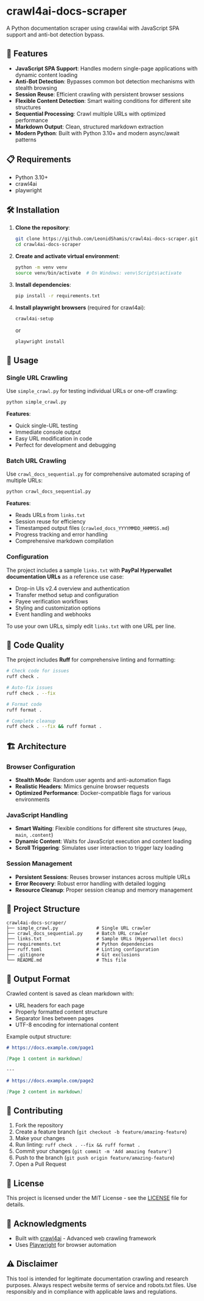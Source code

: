 # crawl4ai-docs-scraper

A Python documentation scraper using crawl4ai with JavaScript SPA support and anti-bot detection bypass.

## 🚀 Features

- **JavaScript SPA Support**: Handles modern single-page applications with dynamic content loading
- **Anti-Bot Detection**: Bypasses common bot detection mechanisms with stealth browsing
- **Session Reuse**: Efficient crawling with persistent browser sessions
- **Flexible Content Detection**: Smart waiting conditions for different site structures
- **Sequential Processing**: Crawl multiple URLs with optimized performance
- **Markdown Output**: Clean, structured markdown extraction
- **Modern Python**: Built with Python 3.10+ and modern async/await patterns

## 📋 Requirements

- Python 3.10+
- crawl4ai
- playwright

## 🛠️ Installation

1. **Clone the repository**:
   ```bash
   git clone https://github.com/LeonidShamis/crawl4ai-docs-scraper.git
   cd crawl4ai-docs-scraper
   ```

2. **Create and activate virtual environment**:
   ```bash
   python -m venv venv
   source venv/bin/activate  # On Windows: venv\Scripts\activate
   ```

3. **Install dependencies**:
   ```bash
   pip install -r requirements.txt
   ```

4. **Install playwright browsers** (required for crawl4ai):
   ```bash
   crawl4ai-setup
   ```
   or 

   ```bash
   playwright install
   ```

## 🎯 Usage

### Single URL Crawling

Use `simple_crawl.py` for testing individual URLs or one-off crawling:

```bash
python simple_crawl.py
```

**Features**:
- Quick single-URL testing
- Immediate console output
- Easy URL modification in code
- Perfect for development and debugging

### Batch URL Crawling

Use `crawl_docs_sequential.py` for comprehensive automated scraping of multiple URLs:

```bash
python crawl_docs_sequential.py
```

**Features**:
- Reads URLs from `links.txt`
- Session reuse for efficiency
- Timestamped output files (`crawled_docs_YYYYMMDD_HHMMSS.md`)
- Progress tracking and error handling
- Comprehensive markdown compilation

### Configuration

The project includes a sample `links.txt` with **PayPal Hyperwallet documentation URLs** as a reference use case:

- Drop-in UIs v2.4 overview and authentication
- Transfer method setup and configuration
- Payee verification workflows
- Styling and customization options
- Event handling and webhooks

To use your own URLs, simply edit `links.txt` with one URL per line.

## 🔧 Code Quality

The project includes **Ruff** for comprehensive linting and formatting:

```bash
# Check code for issues
ruff check .

# Auto-fix issues
ruff check . --fix

# Format code
ruff format .

# Complete cleanup
ruff check . --fix && ruff format .
```

## 🏗️ Architecture

### Browser Configuration
- **Stealth Mode**: Random user agents and anti-automation flags
- **Realistic Headers**: Mimics genuine browser requests
- **Optimized Performance**: Docker-compatible flags for various environments

### JavaScript Handling
- **Smart Waiting**: Flexible conditions for different site structures (`#app`, `main`, `.content`)
- **Dynamic Content**: Waits for JavaScript execution and content loading
- **Scroll Triggering**: Simulates user interaction to trigger lazy loading

### Session Management
- **Persistent Sessions**: Reuses browser instances across multiple URLs
- **Error Recovery**: Robust error handling with detailed logging
- **Resource Cleanup**: Proper session cleanup and memory management

## 📁 Project Structure

```
crawl4ai-docs-scraper/
├── simple_crawl.py              # Single URL crawler
├── crawl_docs_sequential.py     # Batch URL crawler
├── links.txt                    # Sample URLs (Hyperwallet docs)
├── requirements.txt             # Python dependencies
├── ruff.toml                    # Linting configuration
├── .gitignore                   # Git exclusions
└── README.md                    # This file
```

## 🎨 Output Format

Crawled content is saved as clean markdown with:
- URL headers for each page
- Properly formatted content structure
- Separator lines between pages
- UTF-8 encoding for international content

Example output structure:
```markdown
# https://docs.example.com/page1

[Page 1 content in markdown]

---

# https://docs.example.com/page2

[Page 2 content in markdown]
```

## 🤝 Contributing

1. Fork the repository
2. Create a feature branch (`git checkout -b feature/amazing-feature`)
3. Make your changes
4. Run linting: `ruff check . --fix && ruff format .`
5. Commit your changes (`git commit -m 'Add amazing feature'`)
6. Push to the branch (`git push origin feature/amazing-feature`)
7. Open a Pull Request

## 📝 License

This project is licensed under the MIT License - see the [LICENSE](LICENSE) file for details.

## 🙏 Acknowledgments

- Built with [crawl4ai](https://github.com/unclecode/crawl4ai) - Advanced web crawling framework
- Uses [Playwright](https://playwright.dev/) for browser automation

## ⚠️ Disclaimer

This tool is intended for legitimate documentation crawling and research purposes. Always respect website terms of service and robots.txt files. Use responsibly and in compliance with applicable laws and regulations.